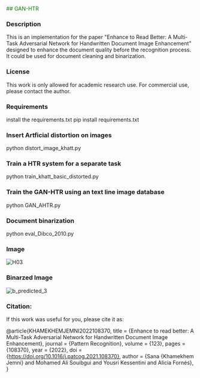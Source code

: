  
<font color="green">  ## GAN-HTR </font>
### Description
This is an implementation for the paper "Enhance to Read Better: A Multi-Task Adversarial Network for Handwritten Document Image Enhancement" designed to enhance the document quality before the recognition process. It could be used for document cleaning and binarization. 


### License
This work is only allowed for academic research use. For commercial use, please contact the author.

### Requirements

install the requirements.txt
pip install  requirements.txt

### Insert Artficial distortion on images

python distort_image_khatt.py

###  Train a HTR system for a separate task

python train_khatt_basic_distorted.py

###  Train the GAN-HTR using an text line image database

python GAN_AHTR.py

###  Document binarization

python eval_Dibco_2010.py

###  Image

![H03](https://user-images.githubusercontent.com/15616524/148749752-88e0661f-4356-45f5-b1b1-bc34cd872164.png)

###  Binarzed Image

![b_predicted_3](https://user-images.githubusercontent.com/15616524/148748926-a264adbd-ea5b-4470-b9a2-349318368a80.png)


###  Citation:

If this work was useful for you, please cite it as:

@article{KHAMEKHEMJEMNI2022108370,
title = {Enhance to read better: A Multi-Task Adversarial Network for Handwritten Document Image Enhancement},
journal = {Pattern Recognition},
volume = {123},
pages = {108370},
year = {2022},
doi = {https://doi.org/10.1016/j.patcog.2021.108370},
author = {Sana {Khamekhem Jemni} and Mohamed Ali Souibgui and Yousri Kessentini and Alicia Fornés},
}
  
  
